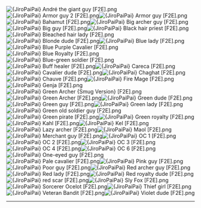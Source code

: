 ![{JiroPaiPai} André the giant guy [F2E].png](https://raw.githubusercontent.com/Klokinator/FE-Repo/main/Portrait%20Repository/Spriting%20Community%20OC's%20(Grouped%20by%20Artist)/JiroPaiPai/%7BJiroPaiPai%7D%20Andr%C3%A9%20the%20giant%20guy%20%5BF2E%5D.png "{JiroPaiPai} André the giant guy [F2E].png")![{JiroPaiPai} Armor guy 2 [F2E].png](https://raw.githubusercontent.com/Klokinator/FE-Repo/main/Portrait%20Repository/Spriting%20Community%20OC's%20(Grouped%20by%20Artist)/JiroPaiPai/%7BJiroPaiPai%7D%20Armor%20guy%202%20%5BF2E%5D.png "{JiroPaiPai} Armor guy 2 [F2E].png")![{JiroPaiPai} Armor guy [F2E].png](https://raw.githubusercontent.com/Klokinator/FE-Repo/main/Portrait%20Repository/Spriting%20Community%20OC's%20(Grouped%20by%20Artist)/JiroPaiPai/%7BJiroPaiPai%7D%20Armor%20guy%20%5BF2E%5D.png "{JiroPaiPai} Armor guy [F2E].png")![{JiroPaiPai} Bahamut [F2E].png](https://raw.githubusercontent.com/Klokinator/FE-Repo/main/Portrait%20Repository/Spriting%20Community%20OC's%20(Grouped%20by%20Artist)/JiroPaiPai/%7BJiroPaiPai%7D%20Bahamut%20%5BF2E%5D.png "{JiroPaiPai} Bahamut [F2E].png")![{JiroPaiPai} Big archer guy [F2E].png](https://raw.githubusercontent.com/Klokinator/FE-Repo/main/Portrait%20Repository/Spriting%20Community%20OC's%20(Grouped%20by%20Artist)/JiroPaiPai/%7BJiroPaiPai%7D%20Big%20archer%20guy%20%5BF2E%5D.png "{JiroPaiPai} Big archer guy [F2E].png")![{JiroPaiPai} Big guy [F2E].png](https://raw.githubusercontent.com/Klokinator/FE-Repo/main/Portrait%20Repository/Spriting%20Community%20OC's%20(Grouped%20by%20Artist)/JiroPaiPai/%7BJiroPaiPai%7D%20Big%20guy%20%5BF2E%5D.png "{JiroPaiPai} Big guy [F2E].png")![{JiroPaiPai} Black hair priest [F2E].png](https://raw.githubusercontent.com/Klokinator/FE-Repo/main/Portrait%20Repository/Spriting%20Community%20OC's%20(Grouped%20by%20Artist)/JiroPaiPai/%7BJiroPaiPai%7D%20Black%20hair%20priest%20%5BF2E%5D.png "{JiroPaiPai} Black hair priest [F2E].png")![{JiroPaiPai} Bleached hair lady [F2E].png](https://raw.githubusercontent.com/Klokinator/FE-Repo/main/Portrait%20Repository/Spriting%20Community%20OC's%20(Grouped%20by%20Artist)/JiroPaiPai/%7BJiroPaiPai%7D%20Bleached%20hair%20lady%20%5BF2E%5D.png "{JiroPaiPai} Bleached hair lady [F2E].png")![{JiroPaiPai} Blonde dude [F2E].png](https://raw.githubusercontent.com/Klokinator/FE-Repo/main/Portrait%20Repository/Spriting%20Community%20OC's%20(Grouped%20by%20Artist)/JiroPaiPai/%7BJiroPaiPai%7D%20Blonde%20dude%20%5BF2E%5D.png "{JiroPaiPai} Blonde dude [F2E].png")![{JiroPaiPai} Blue lady [F2E].png](https://raw.githubusercontent.com/Klokinator/FE-Repo/main/Portrait%20Repository/Spriting%20Community%20OC's%20(Grouped%20by%20Artist)/JiroPaiPai/%7BJiroPaiPai%7D%20Blue%20lady%20%5BF2E%5D.png "{JiroPaiPai} Blue lady [F2E].png")![{JiroPaiPai} Blue Purple Cavalier [F2E].png](https://raw.githubusercontent.com/Klokinator/FE-Repo/main/Portrait%20Repository/Spriting%20Community%20OC's%20(Grouped%20by%20Artist)/JiroPaiPai/%7BJiroPaiPai%7D%20Blue%20Purple%20Cavalier%20%5BF2E%5D.png "{JiroPaiPai} Blue Purple Cavalier [F2E].png")![{JiroPaiPai} Blue Royalty [F2E].png](https://raw.githubusercontent.com/Klokinator/FE-Repo/main/Portrait%20Repository/Spriting%20Community%20OC's%20(Grouped%20by%20Artist)/JiroPaiPai/%7BJiroPaiPai%7D%20Blue%20Royalty%20%5BF2E%5D.png "{JiroPaiPai} Blue Royalty [F2E].png")![{JiroPaiPai} Blue-green soldier [F2E].png](https://raw.githubusercontent.com/Klokinator/FE-Repo/main/Portrait%20Repository/Spriting%20Community%20OC's%20(Grouped%20by%20Artist)/JiroPaiPai/%7BJiroPaiPai%7D%20Blue-green%20soldier%20%5BF2E%5D.png "{JiroPaiPai} Blue-green soldier [F2E].png")![{JiroPaiPai} Buff healer [F2E].png](https://raw.githubusercontent.com/Klokinator/FE-Repo/main/Portrait%20Repository/Spriting%20Community%20OC's%20(Grouped%20by%20Artist)/JiroPaiPai/%7BJiroPaiPai%7D%20Buff%20healer%20%5BF2E%5D.png "{JiroPaiPai} Buff healer [F2E].png")![{JiroPaiPai} Careca [F2E].png](https://raw.githubusercontent.com/Klokinator/FE-Repo/main/Portrait%20Repository/Spriting%20Community%20OC's%20(Grouped%20by%20Artist)/JiroPaiPai/%7BJiroPaiPai%7D%20Careca%20%5BF2E%5D.png "{JiroPaiPai} Careca [F2E].png")![{JiroPaiPai} Cavalier dude [F2E].png](https://raw.githubusercontent.com/Klokinator/FE-Repo/main/Portrait%20Repository/Spriting%20Community%20OC's%20(Grouped%20by%20Artist)/JiroPaiPai/%7BJiroPaiPai%7D%20Cavalier%20dude%20%5BF2E%5D.png "{JiroPaiPai} Cavalier dude [F2E].png")![{JiroPaiPai} Chaghat [F2E].png](https://raw.githubusercontent.com/Klokinator/FE-Repo/main/Portrait%20Repository/Spriting%20Community%20OC's%20(Grouped%20by%20Artist)/JiroPaiPai/%7BJiroPaiPai%7D%20Chaghat%20%5BF2E%5D.png "{JiroPaiPai} Chaghat [F2E].png")![{JiroPaiPai} Chauve [F2E].png](https://raw.githubusercontent.com/Klokinator/FE-Repo/main/Portrait%20Repository/Spriting%20Community%20OC's%20(Grouped%20by%20Artist)/JiroPaiPai/%7BJiroPaiPai%7D%20Chauve%20%5BF2E%5D.png "{JiroPaiPai} Chauve [F2E].png")![{JiroPaiPai} Fire Mage [F2E].png](https://raw.githubusercontent.com/Klokinator/FE-Repo/main/Portrait%20Repository/Spriting%20Community%20OC's%20(Grouped%20by%20Artist)/JiroPaiPai/%7BJiroPaiPai%7D%20Fire%20Mage%20%5BF2E%5D.png "{JiroPaiPai} Fire Mage [F2E].png")![{JiroPaiPai} Genja [F2E].png](https://raw.githubusercontent.com/Klokinator/FE-Repo/main/Portrait%20Repository/Spriting%20Community%20OC's%20(Grouped%20by%20Artist)/JiroPaiPai/%7BJiroPaiPai%7D%20Genja%20%5BF2E%5D.png "{JiroPaiPai} Genja [F2E].png")![{JiroPaiPai} Green Archer {Smug Version} [F2E].png](https://raw.githubusercontent.com/Klokinator/FE-Repo/main/Portrait%20Repository/Spriting%20Community%20OC's%20(Grouped%20by%20Artist)/JiroPaiPai/%7BJiroPaiPai%7D%20Green%20Archer%20(Smug%20Version)%20%5BF2E%5D.png "{JiroPaiPai} Green Archer {Smug Version} [F2E].png")![{JiroPaiPai} Green Archer [F2E].png](https://raw.githubusercontent.com/Klokinator/FE-Repo/main/Portrait%20Repository/Spriting%20Community%20OC's%20(Grouped%20by%20Artist)/JiroPaiPai/%7BJiroPaiPai%7D%20Green%20Archer%20%5BF2E%5D.png "{JiroPaiPai} Green Archer [F2E].png")![{JiroPaiPai} Green dude [F2E].png](https://raw.githubusercontent.com/Klokinator/FE-Repo/main/Portrait%20Repository/Spriting%20Community%20OC's%20(Grouped%20by%20Artist)/JiroPaiPai/%7BJiroPaiPai%7D%20Green%20dude%20%5BF2E%5D.png "{JiroPaiPai} Green dude [F2E].png")![{JiroPaiPai} Green guy [F2E].png](https://raw.githubusercontent.com/Klokinator/FE-Repo/main/Portrait%20Repository/Spriting%20Community%20OC's%20(Grouped%20by%20Artist)/JiroPaiPai/%7BJiroPaiPai%7D%20Green%20guy%20%5BF2E%5D.png "{JiroPaiPai} Green guy [F2E].png")![{JiroPaiPai} Green lady [F2E].png](https://raw.githubusercontent.com/Klokinator/FE-Repo/main/Portrait%20Repository/Spriting%20Community%20OC's%20(Grouped%20by%20Artist)/JiroPaiPai/%7BJiroPaiPai%7D%20Green%20lady%20%5BF2E%5D.png "{JiroPaiPai} Green lady [F2E].png")![{JiroPaiPai} Green old soldier guy [F2E].png](https://raw.githubusercontent.com/Klokinator/FE-Repo/main/Portrait%20Repository/Spriting%20Community%20OC's%20(Grouped%20by%20Artist)/JiroPaiPai/%7BJiroPaiPai%7D%20Green%20old%20soldier%20guy%20%5BF2E%5D.png "{JiroPaiPai} Green old soldier guy [F2E].png")![{JiroPaiPai} Green pirate [F2E].png](https://raw.githubusercontent.com/Klokinator/FE-Repo/main/Portrait%20Repository/Spriting%20Community%20OC's%20(Grouped%20by%20Artist)/JiroPaiPai/%7BJiroPaiPai%7D%20Green%20pirate%20%5BF2E%5D.png "{JiroPaiPai} Green pirate [F2E].png")![{JiroPaiPai} Green royalty [F2E].png](https://raw.githubusercontent.com/Klokinator/FE-Repo/main/Portrait%20Repository/Spriting%20Community%20OC's%20(Grouped%20by%20Artist)/JiroPaiPai/%7BJiroPaiPai%7D%20Green%20royalty%20%5BF2E%5D.png "{JiroPaiPai} Green royalty [F2E].png")![{JiroPaiPai} Kahl [F2E].png](https://raw.githubusercontent.com/Klokinator/FE-Repo/main/Portrait%20Repository/Spriting%20Community%20OC's%20(Grouped%20by%20Artist)/JiroPaiPai/%7BJiroPaiPai%7D%20Kahl%20%5BF2E%5D.png "{JiroPaiPai} Kahl [F2E].png")![{JiroPaiPai} Kel [F2E].png](https://raw.githubusercontent.com/Klokinator/FE-Repo/main/Portrait%20Repository/Spriting%20Community%20OC's%20(Grouped%20by%20Artist)/JiroPaiPai/%7BJiroPaiPai%7D%20Kel%20%5BF2E%5D.png "{JiroPaiPai} Kel [F2E].png")![{JiroPaiPai} Lazy archer [F2E].png](https://raw.githubusercontent.com/Klokinator/FE-Repo/main/Portrait%20Repository/Spriting%20Community%20OC's%20(Grouped%20by%20Artist)/JiroPaiPai/%7BJiroPaiPai%7D%20Lazy%20archer%20%5BF2E%5D.png "{JiroPaiPai} Lazy archer [F2E].png")![{JiroPaiPai} Maol [F2E].png](https://raw.githubusercontent.com/Klokinator/FE-Repo/main/Portrait%20Repository/Spriting%20Community%20OC's%20(Grouped%20by%20Artist)/JiroPaiPai/%7BJiroPaiPai%7D%20Maol%20%5BF2E%5D.png "{JiroPaiPai} Maol [F2E].png")![{JiroPaiPai} Merchant guy [F2E].png](https://raw.githubusercontent.com/Klokinator/FE-Repo/main/Portrait%20Repository/Spriting%20Community%20OC's%20(Grouped%20by%20Artist)/JiroPaiPai/%7BJiroPaiPai%7D%20Merchant%20guy%20%5BF2E%5D.png "{JiroPaiPai} Merchant guy [F2E].png")![{JiroPaiPai} OC 1 [F2E].png](https://raw.githubusercontent.com/Klokinator/FE-Repo/main/Portrait%20Repository/Spriting%20Community%20OC's%20(Grouped%20by%20Artist)/JiroPaiPai/%7BJiroPaiPai%7D%20OC%201%20%5BF2E%5D.png "{JiroPaiPai} OC 1 [F2E].png")![{JiroPaiPai} OC 2 [F2E].png](https://raw.githubusercontent.com/Klokinator/FE-Repo/main/Portrait%20Repository/Spriting%20Community%20OC's%20(Grouped%20by%20Artist)/JiroPaiPai/%7BJiroPaiPai%7D%20OC%202%20%5BF2E%5D.png "{JiroPaiPai} OC 2 [F2E].png")![{JiroPaiPai} OC 3 [F2E].png](https://raw.githubusercontent.com/Klokinator/FE-Repo/main/Portrait%20Repository/Spriting%20Community%20OC's%20(Grouped%20by%20Artist)/JiroPaiPai/%7BJiroPaiPai%7D%20OC%203%20%5BF2E%5D.png "{JiroPaiPai} OC 3 [F2E].png")![{JiroPaiPai} OC 4 [F2E].png](https://raw.githubusercontent.com/Klokinator/FE-Repo/main/Portrait%20Repository/Spriting%20Community%20OC's%20(Grouped%20by%20Artist)/JiroPaiPai/%7BJiroPaiPai%7D%20OC%204%20%5BF2E%5D.png "{JiroPaiPai} OC 4 [F2E].png")![{JiroPaiPai} OC 6 [F2E].png](https://raw.githubusercontent.com/Klokinator/FE-Repo/main/Portrait%20Repository/Spriting%20Community%20OC's%20(Grouped%20by%20Artist)/JiroPaiPai/%7BJiroPaiPai%7D%20OC%206%20%5BF2E%5D.png "{JiroPaiPai} OC 6 [F2E].png")![{JiroPaiPai} One-eyed guy [F2E].png](https://raw.githubusercontent.com/Klokinator/FE-Repo/main/Portrait%20Repository/Spriting%20Community%20OC's%20(Grouped%20by%20Artist)/JiroPaiPai/%7BJiroPaiPai%7D%20One-eyed%20guy%20%5BF2E%5D.png "{JiroPaiPai} One-eyed guy [F2E].png")![{JiroPaiPai} Pale cavalier [F2E].png](https://raw.githubusercontent.com/Klokinator/FE-Repo/main/Portrait%20Repository/Spriting%20Community%20OC's%20(Grouped%20by%20Artist)/JiroPaiPai/%7BJiroPaiPai%7D%20Pale%20cavalier%20%5BF2E%5D.png "{JiroPaiPai} Pale cavalier [F2E].png")![{JiroPaiPai} Pink guy [F2E].png](https://raw.githubusercontent.com/Klokinator/FE-Repo/main/Portrait%20Repository/Spriting%20Community%20OC's%20(Grouped%20by%20Artist)/JiroPaiPai/%7BJiroPaiPai%7D%20Pink%20guy%20%5BF2E%5D.png "{JiroPaiPai} Pink guy [F2E].png")![{JiroPaiPai} Poor guy [F2E].png](https://raw.githubusercontent.com/Klokinator/FE-Repo/main/Portrait%20Repository/Spriting%20Community%20OC's%20(Grouped%20by%20Artist)/JiroPaiPai/%7BJiroPaiPai%7D%20Poor%20guy%20%5BF2E%5D.png "{JiroPaiPai} Poor guy [F2E].png")![{JiroPaiPai} Red archer guy [F2E].png](https://raw.githubusercontent.com/Klokinator/FE-Repo/main/Portrait%20Repository/Spriting%20Community%20OC's%20(Grouped%20by%20Artist)/JiroPaiPai/%7BJiroPaiPai%7D%20Red%20archer%20guy%20%5BF2E%5D.png "{JiroPaiPai} Red archer guy [F2E].png")![{JiroPaiPai} Red lady [F2E].png](https://raw.githubusercontent.com/Klokinator/FE-Repo/main/Portrait%20Repository/Spriting%20Community%20OC's%20(Grouped%20by%20Artist)/JiroPaiPai/%7BJiroPaiPai%7D%20Red%20lady%20%5BF2E%5D.png "{JiroPaiPai} Red lady [F2E].png")![{JiroPaiPai} Red royalty dude [F2E].png](https://raw.githubusercontent.com/Klokinator/FE-Repo/main/Portrait%20Repository/Spriting%20Community%20OC's%20(Grouped%20by%20Artist)/JiroPaiPai/%7BJiroPaiPai%7D%20Red%20royalty%20dude%20%5BF2E%5D.png "{JiroPaiPai} Red royalty dude [F2E].png")![{JiroPaiPai} red scar [F2E].png](https://raw.githubusercontent.com/Klokinator/FE-Repo/main/Portrait%20Repository/Spriting%20Community%20OC's%20(Grouped%20by%20Artist)/JiroPaiPai/%7BJiroPaiPai%7D%20red%20scar%20%5BF2E%5D.png "{JiroPaiPai} red scar [F2E].png")![{JiroPaiPai} Sly Fox [F2E].png](https://raw.githubusercontent.com/Klokinator/FE-Repo/main/Portrait%20Repository/Spriting%20Community%20OC's%20(Grouped%20by%20Artist)/JiroPaiPai/%7BJiroPaiPai%7D%20Sly%20Fox%20%5BF2E%5D.png "{JiroPaiPai} Sly Fox [F2E].png")![{JiroPaiPai} Sorcerer Ocelot [F2E].png](https://raw.githubusercontent.com/Klokinator/FE-Repo/main/Portrait%20Repository/Spriting%20Community%20OC's%20(Grouped%20by%20Artist)/JiroPaiPai/%7BJiroPaiPai%7D%20Sorcerer%20Ocelot%20%5BF2E%5D.png "{JiroPaiPai} Sorcerer Ocelot [F2E].png")![{JiroPaiPai} Thief girl [F2E].png](https://raw.githubusercontent.com/Klokinator/FE-Repo/main/Portrait%20Repository/Spriting%20Community%20OC's%20(Grouped%20by%20Artist)/JiroPaiPai/%7BJiroPaiPai%7D%20Thief%20girl%20%5BF2E%5D.png "{JiroPaiPai} Thief girl [F2E].png")![{JiroPaiPai} Veteran Bandit [F2E].png](https://raw.githubusercontent.com/Klokinator/FE-Repo/main/Portrait%20Repository/Spriting%20Community%20OC's%20(Grouped%20by%20Artist)/JiroPaiPai/%7BJiroPaiPai%7D%20Veteran%20Bandit%20%5BF2E%5D.png "{JiroPaiPai} Veteran Bandit [F2E].png")![{JiroPaiPai} Violet dude [F2E].png](https://raw.githubusercontent.com/Klokinator/FE-Repo/main/Portrait%20Repository/Spriting%20Community%20OC's%20(Grouped%20by%20Artist)/JiroPaiPai/%7BJiroPaiPai%7D%20Violet%20dude%20%5BF2E%5D.png "{JiroPaiPai} Violet dude [F2E].png")



----

